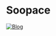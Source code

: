 # Soopace

[![Blog](https://img.shields.io/badge/Blog-FFFFFF.svg?&style=for-the-badge&logo=Blog&logoColor=00A98F&link=https://simonjisu.github.io)](https://simonjisu.github.io)

